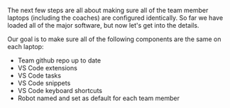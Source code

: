 The next few steps are all about making sure all of the team member laptops (including the coaches) are configured identically. So far we have loaded all of the major software, but now let's get into the details.

Our goal is to make sure all of the following components are the same on each laptop:
- Team github repo up to date
- VS Code extensions
- VS Code tasks
- VS Code snippets
- VS Code keyboard shortcuts
- Robot named and set as default for each team member
